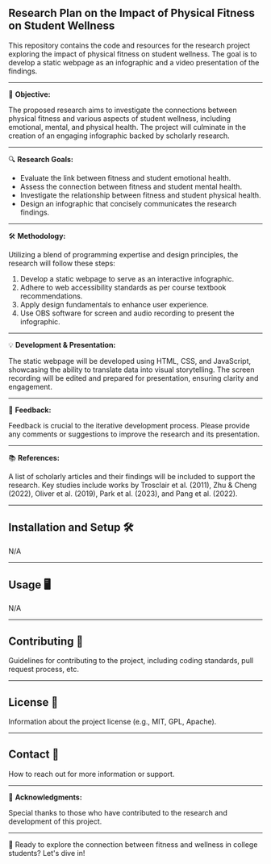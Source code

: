 ## Research Plan on the Impact of Physical Fitness on Student Wellness

This repository contains the code and resources for the research project exploring the impact of physical fitness on student wellness. The goal is to develop a static webpage as an infographic and a video presentation of the findings.

---

📄 **Objective:**

The proposed research aims to investigate the connections between physical fitness and various aspects of student wellness, including emotional, mental, and physical health. The project will culminate in the creation of an engaging infographic backed by scholarly research.

---

🔍 **Research Goals:**

- Evaluate the link between fitness and student emotional health.
- Assess the connection between fitness and student mental health.
- Investigate the relationship between fitness and student physical health.
- Design an infographic that concisely communicates the research findings.

---

🛠️ **Methodology:**

Utilizing a blend of programming expertise and design principles, the research will follow these steps:

1. Develop a static webpage to serve as an interactive infographic.
2. Adhere to web accessibility standards as per course textbook recommendations.
3. Apply design fundamentals to enhance user experience.
4. Use OBS software for screen and audio recording to present the infographic.

---

💡 **Development & Presentation:**

The static webpage will be developed using HTML, CSS, and JavaScript, showcasing the ability to translate data into visual storytelling. The screen recording will be edited and prepared for presentation, ensuring clarity and engagement.

---

🔄 **Feedback:**

Feedback is crucial to the iterative development process. Please provide any comments or suggestions to improve the research and its presentation.

---

📚 **References:**

A list of scholarly articles and their findings will be included to support the research. Key studies include works by Trosclair et al. (2011), Zhu & Cheng (2022), Oliver et al. (2019), Park et al. (2023), and Pang et al. (2022).

---

## Installation and Setup 🛠️

N/A

---

## Usage 🖥️

N/A

---

## Contributing 🤝

Guidelines for contributing to the project, including coding standards, pull request process, etc.

---

## License 📜

Information about the project license (e.g., MIT, GPL, Apache).

---

## Contact 📧

How to reach out for more information or support.

---

🌟 **Acknowledgments:**

Special thanks to those who have contributed to the research and development of this project.

---

🚀 Ready to explore the connection between fitness and wellness in college students? Let's dive in!

